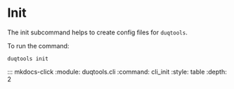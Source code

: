 # Init

The init subcommand helps to create config files for `duqtools`.

To run the command:

`duqtools init`

::: mkdocs-click
    :module: duqtools.cli
    :command: cli_init
    :style: table
    :depth: 2
